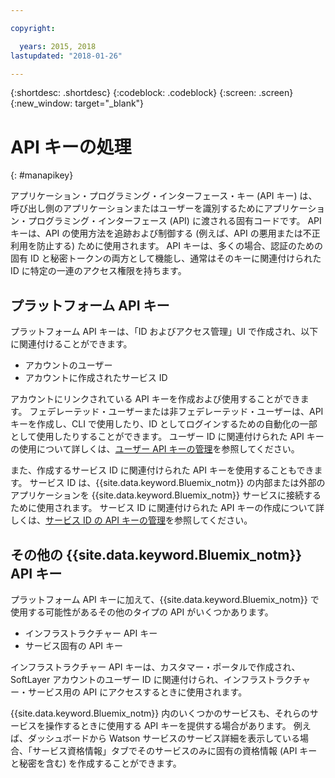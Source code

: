 ```yaml
---

copyright:

  years: 2015, 2018
lastupdated: "2018-01-26"

---
```


{:shortdesc: .shortdesc}
{:codeblock: .codeblock}
{:screen: .screen}
{:new_window: target="_blank"}

# API キーの処理
{: #manapikey}

アプリケーション・プログラミング・インターフェース・キー (API キー) は、呼び出し側のアプリケーションまたはユーザーを識別するためにアプリケーション・プログラミング・インターフェース (API) に渡される固有コードです。  API キーは、API の使用方法を追跡および制御する (例えば、API の悪用または不正利用を防止する) ために使用されます。 API キーは、多くの場合、認証のための固有 ID と秘密トークンの両方として機能し、通常はそのキーに関連付けられた ID に特定の一連のアクセス権限を持ちます。

## プラットフォーム API キー

プラットフォーム API キーは、「ID およびアクセス管理」UI で作成され、以下に関連付けることができます。

* アカウントのユーザー
* アカウントに作成されたサービス ID

アカウントにリンクされている API キーを作成および使用することができます。 フェデレーテッド・ユーザーまたは非フェデレーテッド・ユーザーは、API キーを作成し、CLI で使用したり、ID としてログインするための自動化の一部として使用したりすることができます。 ユーザー ID に関連付けられた API キーの使用について詳しくは、[ユーザー API キーの管理](userid_keys.html)を参照してください。

また、作成するサービス ID に関連付けられた API キーを使用することもできます。 サービス ID は、{{site.data.keyword.Bluemix_notm}} の内部または外部のアプリケーションを {{site.data.keyword.Bluemix_notm}} サービスに接続するために使用されます。 サービス ID に関連付けられた API キーの作成について詳しくは、[サービス ID の API キーの管理](serviceid_keys.html)を参照してください。

## その他の {{site.data.keyword.Bluemix_notm}} API キー

プラットフォーム API キーに加えて、{{site.data.keyword.Bluemix_notm}} で使用する可能性があるその他のタイプの API がいくつかあります。

* インフラストラクチャー API キー
* サービス固有の API キー

インフラストラクチャー API キーは、カスタマー・ポータルで作成され、SoftLayer アカウントのユーザー ID に関連付けられ、インフラストラクチャー・サービス用の API にアクセスするときに使用されます。

{{site.data.keyword.Bluemix_notm}} 内のいくつかのサービスも、それらのサービスを操作するときに使用する API キーを提供する場合があります。 例えば、ダッシュボードから Watson サービスのサービス詳細を表示している場合、「サービス資格情報」タブでそのサービスのみに固有の資格情報 (API キーと秘密を含む) を作成することができます。

